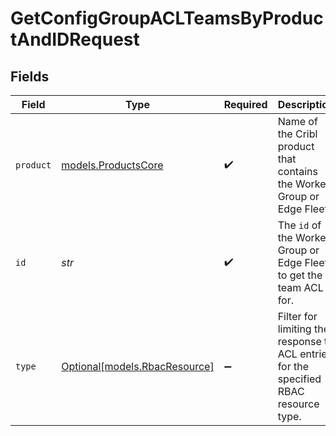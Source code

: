 # GetConfigGroupACLTeamsByProductAndIDRequest


## Fields

| Field                                                                                 | Type                                                                                  | Required                                                                              | Description                                                                           |
| ------------------------------------------------------------------------------------- | ------------------------------------------------------------------------------------- | ------------------------------------------------------------------------------------- | ------------------------------------------------------------------------------------- |
| `product`                                                                             | [models.ProductsCore](../models/productscore.md)                                      | :heavy_check_mark:                                                                    | Name of the Cribl product that contains the Worker Group or Edge Fleet.               |
| `id`                                                                                  | *str*                                                                                 | :heavy_check_mark:                                                                    | The <code>id</code> of the Worker Group or Edge Fleet to get the team ACL for.        |
| `type`                                                                                | [Optional[models.RbacResource]](../models/rbacresource.md)                            | :heavy_minus_sign:                                                                    | Filter for limiting the response to ACL entries for the specified RBAC resource type. |